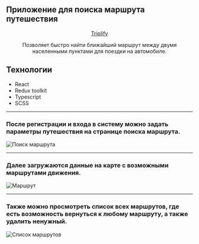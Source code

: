 ## Приложение для поиска маршрута путешествия

<p align="center"><a href="https://ordinandrey.github.io/trip" target='_blank'>Triplify</a></p>  

<p align="center">
  Позволяет быстро найти ближайший маршрут между двумя населенными пунктами для поездки на автомобиле.
  <br></p>  

## Технологии
<ul>
<li>React</li>
<li>Redux toolkit</li>
<li>Typescript</li>
<li>SCSS</li>
</ul>

---

### После регистрации и входа в систему можно задать параметры путешествия на странице поиска маршрута.

![Поиск маршрута](https://github.com/OrdinAndrey/trip/assets/130368254/4738dac5-4ab4-4f41-ad1d-5cf9ba3d427c)

---

### Далее загружаются данные на карте с возможными маршрутами движения.
![Маршрут](https://github.com/OrdinAndrey/trip/assets/130368254/0771d40a-2027-48a0-91b1-08111f60174e)

---

### Также можно просмотреть список всех маршрутов, где есть возможность вернуться к любому маршруту, а также удалить ненужный.

![Список маршрутов](https://github.com/OrdinAndrey/trip/assets/130368254/822110a4-72e2-45e4-98e1-3cd881b3a82a)
